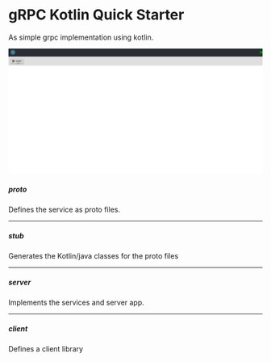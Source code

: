 # gRPC Kotlin Quick Starter
As simple grpc implementation using kotlin.

![React UI screen](./docs/grpc-react-ui.gif)

##### proto
Defines the service as proto files.

---
##### stub 
Generates the Kotlin/java classes for the proto files

---
##### server
Implements the services and server app.

---
##### client
Defines a client library
